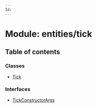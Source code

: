 ```yaml
---
Id: 
---
```


# Module: entities/tick

## Table of contents

### Classes

- [Tick](../classes/entities_tick.tick.md)

### Interfaces

- [TickConstructorArgs](../interfaces/entities_tick.tickconstructorargs.md)
